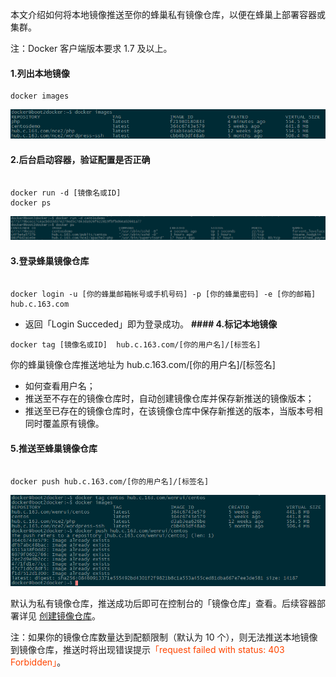 本文介绍如何将本地镜像推送至你的蜂巢私有镜像仓库，以便在蜂巢上部署容器或集群。

注：Docker 客户端版本要求 1.7 及以上。

#### **1.列出本地镜像**

<pre><code>docker images</code></pre>

![](../image/列出本地镜像.png)

#### **2.后台启动容器，验证配置是否正确**
<pre><code>
docker run -d [镜像名或ID]
docker ps
</code></pre>

![](../image/后台启动容器.png)

#### **3.登录蜂巢镜像仓库**
<pre><code>
docker login -u [你的蜂巢邮箱帐号或手机号码] -p [你的蜂巢密码] -e [你的邮箱] hub.c.163.com
</code></pre>
  * 返回「Login Succeded」即为登录成功。
**#### 4.标记本地镜像**

<pre><code>docker tag [镜像名或ID]  hub.c.163.com/[你的用户名]/[标签名]</code></pre>
你的蜂巢镜像仓库推送地址为 hub.c.163.com/[你的用户名]/[标签名]

  * 如何查看用户名；
  * 推送至不存在的镜像仓库时，自动创建镜像仓库并保存新推送的镜像版本；
  * 推送至已存在的镜像仓库时，在该镜像仓库中保存新推送的版本，当版本号相同时覆盖原有镜像。

#### **5.推送至蜂巢镜像仓库**
<pre><code>
docker push hub.c.163.com/[你的用户名]/[标签名]
</code></pre>

![](../image/推送至蜂巢镜像仓库.png)

默认为私有镜像仓库，推送成功后即可在控制台的「镜像仓库」查看。后续容器部署详见 [创建镜像仓库](https://github.com/cloudcomb-help/md/blob/master/%E5%AE%B9%E5%99%A8%E6%9C%8D%E5%8A%A1/%E9%95%9C%E5%83%8F%E4%BB%93%E5%BA%93/%E4%BD%BF%E7%94%A8%E6%8C%87%E5%8D%97/%E7%A7%81%E6%9C%89%E9%95%9C%E5%83%8F%E4%B8%AD%E5%BF%83.md)。

注：如果你的镜像仓库数量达到配额限制（默认为 10 个），则无法推送本地镜像到镜像仓库，推送时将出现错误提示<font color="FF450">「request failed with status: 403 Forbidden」</font>。